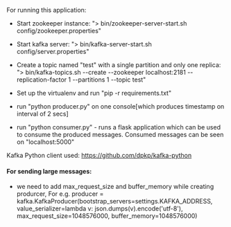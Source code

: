 For running this application:
 - Start zookeeper instance: "> bin/zookeeper-server-start.sh config/zookeeper.properties"
 - Start kafka server: "> bin/kafka-server-start.sh config/server.properties"
 - Create a topic named "test" with a single partition and only one replica: "> bin/kafka-topics.sh --create --zookeeper localhost:2181 --replication-factor 1 --partitions 1 --topic test"
 
 - Set up the virtualenv and run "pip -r requirements.txt"
 - run "python producer.py" on one console[which produces timestamp on interval of 2 secs]
 - run "python consumer.py" - runs a flask application which can be used to consume the produced messages. Consumed messages can be seen on "localhost:5000"
 
 
Kafka Python client used: https://github.com/dpkp/kafka-python

#### For sending large messages:
 - we need to add max_request_size and buffer_memory while creating produrcer, For e.g. producer = kafka.KafkaProducer(bootstrap_servers=settings.KAFKA_ADDRESS, value_serializer=lambda v: json.dumps(v).encode('utf-8'), max_request_size=1048576000, buffer_memory=1048576000)
